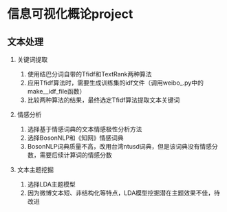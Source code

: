 # 信息可视化概论project

## 文本处理

1. 关键词提取
   1. 使用结巴分词自带的Tfidf和TextRank两种算法
   2. 应用Tfidf算法时，需要生成训练集的idf文件（调用weibo_.py中的make__idf_file函数）
   3. 比较两种算法的结果，最终选定Tfidf算法提取文本关键词

2. 情感分析
   1. 选择基于情感词典的文本情感极性分析方法
   2. 选择BosonNLP和《知网》情感词典
   3. BosonNLP词典质量不高，改用台湾ntusd词典，但是该词典没有情感分数，需要后续计算词的情感分数

3. 文本主题挖掘
   1. 选择LDA主题模型
   2. 因为微博文本短、非结构化等特点，LDA模型挖掘潜在主题效果不佳，待改进




